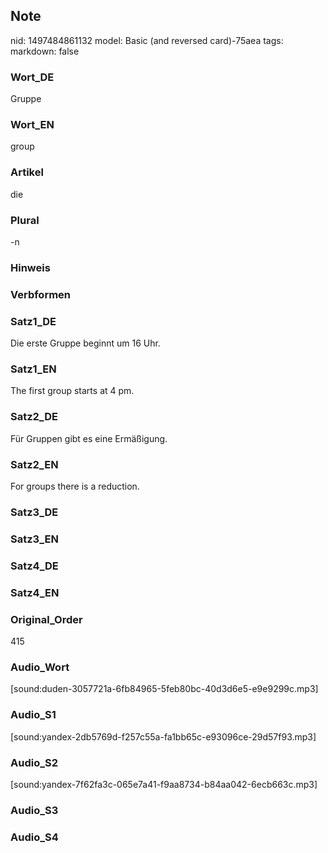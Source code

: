 ## Note
nid: 1497484861132
model: Basic (and reversed card)-75aea
tags: 
markdown: false

### Wort_DE
Gruppe

### Wort_EN
group

### Artikel
die

### Plural
-n

### Hinweis


### Verbformen


### Satz1_DE
Die erste Gruppe beginnt um 16 Uhr.

### Satz1_EN
The first group starts at 4 pm.

### Satz2_DE
Für Gruppen gibt es eine Ermäßigung.

### Satz2_EN
For groups there is a reduction.

### Satz3_DE


### Satz3_EN


### Satz4_DE


### Satz4_EN


### Original_Order
415

### Audio_Wort
[sound:duden-3057721a-6fb84965-5feb80bc-40d3d6e5-e9e9299c.mp3]

### Audio_S1
[sound:yandex-2db5769d-f257c55a-fa1bb65c-e93096ce-29d57f93.mp3]

### Audio_S2
[sound:yandex-7f62fa3c-065e7a41-f9aa8734-b84aa042-6ecb663c.mp3]

### Audio_S3


### Audio_S4

